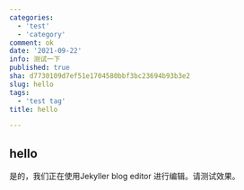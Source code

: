 ```yaml
---
categories:
  - 'test'
  - 'category'
comment: ok
date: '2021-09-22'
info: 测试一下
published: true
sha: d7730109d7ef51e1704580bbf3bc23694b93b3e2
slug: hello
tags:
  - 'test tag'
title: hello

---
```


## hello
是的，我们正在使用Jekyller blog editor 进行编辑。请测试效果。
